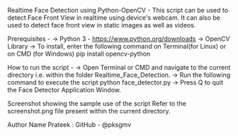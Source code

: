 Realtime Face Detection using Python-OpenCV -
This script can be used to detect Face Front View in realtime using device's webcam. It can also be used to detect face front view in static images as well as videos.

Prerequisites -
-> Python 3 - https://www.python.org/downloads
-> OpenCV Library
    -> To install, enter the following command on Terminal(for Linux) or on CMD (for Windows)
            pip install opencv-python

How to run the script -
-> Open Terminal or CMD and navigate to the current directory i.e. within the folder Realtime_Face_Detection.
-> Run the following command to execute the script
    python face_detector.py
-> Press Q to quit the Face Detector Application Window.

Screenshot showing the sample use of the script
Refer to the screenshot.png file present within the current directory.

Author Name
Prateek : GitHub - @pksgmv